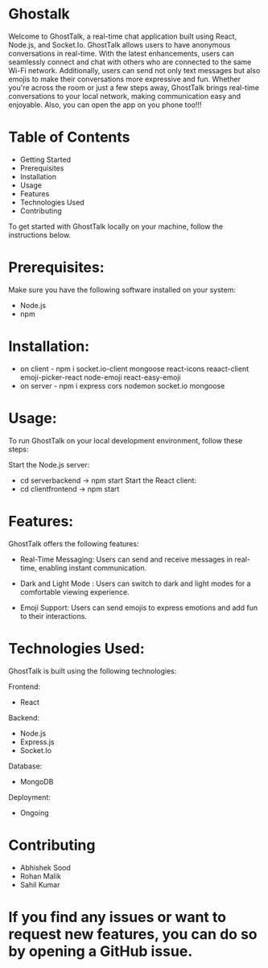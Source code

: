 # Ghostalk
Welcome to GhostTalk, a real-time chat application built using React, Node.js, and Socket.Io. GhostTalk allows users to have anonymous conversations in real-time. With the latest enhancements, users can seamlessly connect and chat with others who are connected to the same Wi-Fi network. Additionally, users can send not only text messages but also emojis to make their conversations more expressive and fun. Whether you're across the room or just a few steps away, GhostTalk brings real-time conversations to your local network, making communication easy and enjoyable. Also, you can open the app on you phone too!!!

# Table of Contents
* Getting Started
* Prerequisites
* Installation
* Usage
* Features
* Technologies Used
* Contributing

To get started with GhostTalk locally on your machine, follow the instructions below.

# Prerequisites:
Make sure you have the following software installed on your system:

* Node.js
* npm 

# Installation:
* on client - npm i socket.io-client mongoose react-icons reaact-client emoji-picker-react node-emoji react-easy-emoji 
* on server - npm i express cors nodemon socket.io mongoose

# Usage:
To run GhostTalk on your local development environment, follow these steps:

Start the Node.js server:
 * cd serverbackend -> npm start
Start the React client:
 * cd clientfrontend -> npm start

# Features:
GhostTalk offers the following features:

* Real-Time Messaging: Users can send and receive messages in real-time, enabling instant communication.

* Dark and Light Mode : Users can switch to dark and light modes for a comfortable viewing experience.

* Emoji Support: Users can send emojis to express emotions and add fun to their interactions.

# Technologies Used:
GhostTalk is built using the following technologies:

Frontend:

* React

Backend:

* Node.js
* Express.js
* Socket.Io

Database:

* MongoDB 

Deployment:

* Ongoing 

# Contributing

* Abhishek Sood
* Rohan Malik
* Sahil Kumar

# If you find any issues or want to request new features, you can do so by opening a GitHub issue.
